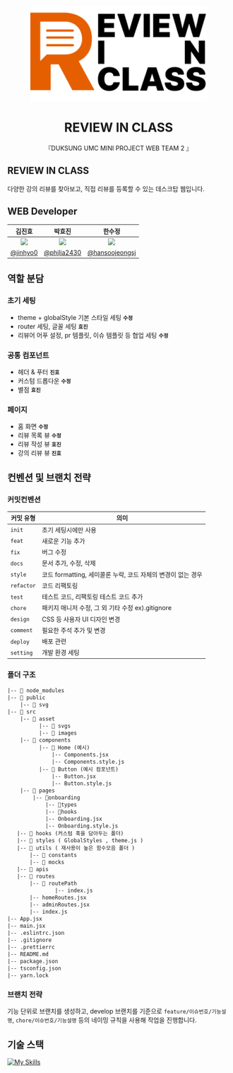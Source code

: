<div align="center">
<img src="/public/reviewinREADME.png" width="400">

  # REVIEW IN CLASS

 『DUKSUNG UMC MINI PROJECT WEB TEAM 2 』
</div>

## REVIEW IN CLASS
다양한 강의 리뷰를 찾아보고, 직접 리뷰를 등록할 수 있는 데스크탑 웹입니다.
## WEB Developer
| <center>김진효</center>| <center>박효진</center>| <center>한수정</center>| 
| -------------------------------------------------------------------------------------------------- | ------------------------------------------------------------------------------------------------------- | ------------------------------------------------------------------------------------------------- | 
| <center> <img width="150px" src="https://avatars.githubusercontent.com/u/150879545?v=4" /></center> | <center><img width="150px" src="https://avatars.githubusercontent.com/u/139054208?v=4" /></center> | <center><img width="150px" src="https://avatars.githubusercontent.com/u/90364839?v=4" /></center> |
| [@jinhyo0](https://github.com/jinhyo0) | [@phjlia2430](https://github.com/phjlia2430)| [@hansoojeongsj](https://github.com/hansoojeongsj) |


## 역할 분담

### 초기 세팅
- theme + globalStyle 기본 스타일 세팅 **`수정`**
- router 세팅, 글꼴 세팅 **`효진`**
- 리뷰어 어푸 설정, pr 템플릿, 이슈 템플릿 등 협업 세팅 **`수정`**

### 공통 컴포넌트
- 헤더 & 푸터 **`진효`**
- 커스텀 드롭다운 **`수정`**
- 별점 **`효진`**

### 페이지
- 홈 화면 **`수정`**
- 리뷰 목록 뷰 **`수정`**
- 리뷰 작성 뷰 **`효진`**
- 강의 리뷰 뷰 **`진효`**


## 컨벤션 및 브랜치 전략

### 커밋컨벤션

| 커밋 유형  | 의미                                                                                  |
| ---------- | ------------------------------------------------------------------------------------- |
| `init`     | 초기 세팅시에만 사용                             |
| `feat`     | 새로운 기능 추가                             |
| `fix`      | 버그 수정                   |
| `docs`     | 문서 추가, 수정, 삭제                                                          |
| `style`    | 코드 formatting, 세미콜론 누락, 코드 자체의 변경이 없는 경우 |
| `refactor` | 코드 리팩토링       |
| `test`     | 테스트 코드, 리팩토링 테스트 코드 추가                                                |
| `chore`    | 패키지 매니저 수정, 그 외 기타 수정 ex).gitignore                    |
| `design`   | CSS 등 사용자 UI 디자인 변경                                                          |
| `comment`  | 필요한 주석 추가 및 변경                                                              |
| `deploy`   | 배포 관련 |
| `setting`   | 개발 환경 세팅                                                         |

### 폴더 구조

```plaintext
|-- 📁 node_modules
|-- 📁 public
    |-- 📁 svg
|-- 📁 src
    |-- 📁 asset
	      |-- 📁 svgs
	      |-- 📁 images
    |-- 📁 components
          |-- 📁 Home (예시)
              |-- Components.jsx
              |-- Components.style.js
          |-- 📁 Button (예시 컴포넌트)
              |-- Button.jsx
              |-- Button.style.js
    |-- 📁 pages
   	    |-- 📁onboarding
            |-- 📁types
            |-- 📁hooks
            |-- Onboarding.jsx
            |-- Onboarding.style.js
   |-- 📁 hooks (커스텀 훅을 담아두는 폴더)
   |-- 📁 styles ( GlobalStyles , theme.js )
   |-- 📁 utils ( 재사용이 높은 함수모음 폴더 )
       |-- 📁 constants
       |-- 📁 mocks
   |-- 📁 apis
   |-- 📁 routes
       |-- 📁 routePath
		       |-- index.js
       |-- homeRoutes.jsx
       |-- adminRoutes.jsx
       |-- index.js
|-- App.jsx
|-- main.jsx
|-- .eslintrc.json
|-- .gitignore
|-- .prettierrc
|-- README.md
|-- package.json
|-- tsconfig.json
|-- yarn.lock
```

### 브랜치 전략
기능 단위로 브랜치를 생성하고, develop 브랜치를 기준으로 `feature/이슈번호/기능설명`, `chore/이슈번호/기능설명` 등의 네이밍 규칙을 사용해 작업을 진행합니다.


## 기술 스택
[![My Skills](https://skillicons.dev/icons?i=html,css,react,js,styled-components)](https://skillicons.dev)
